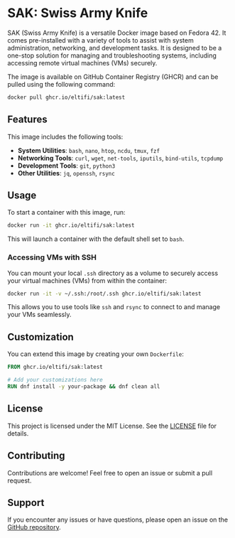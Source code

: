 # SAK: Swiss Army Knife

SAK (Swiss Army Knife) is a versatile Docker image based on Fedora 42. It comes pre-installed with a variety of tools to assist with system administration, networking, and development tasks. It is designed to be a one-stop solution for managing and troubleshooting systems, including accessing remote virtual machines (VMs) securely.

The image is available on GitHub Container Registry (GHCR) and can be pulled using the following command:

```bash
docker pull ghcr.io/eltifi/sak:latest
```

## Features

This image includes the following tools:
- **System Utilities**: `bash`, `nano`, `htop`, `ncdu`, `tmux`, `fzf`
- **Networking Tools**: `curl`, `wget`, `net-tools`, `iputils`, `bind-utils`, `tcpdump`
- **Development Tools**: `git`, `python3`
- **Other Utilities**: `jq`, `openssh`, `rsync`

## Usage

To start a container with this image, run:

```bash
docker run -it ghcr.io/eltifi/sak:latest
```

This will launch a container with the default shell set to `bash`.

### Accessing VMs with SSH

You can mount your local `.ssh` directory as a volume to securely access your virtual machines (VMs) from within the container:

```bash
docker run -it -v ~/.ssh:/root/.ssh ghcr.io/eltifi/sak:latest
```

This allows you to use tools like `ssh` and `rsync` to connect to and manage your VMs seamlessly.

## Customization

You can extend this image by creating your own `Dockerfile`:

```dockerfile
FROM ghcr.io/eltifi/sak:latest

# Add your customizations here
RUN dnf install -y your-package && dnf clean all
```

## License

This project is licensed under the MIT License. See the [LICENSE](LICENSE) file for details.

## Contributing

Contributions are welcome! Feel free to open an issue or submit a pull request.

## Support

If you encounter any issues or have questions, please open an issue on the [GitHub repository](https://github.com/eltifi/sak).